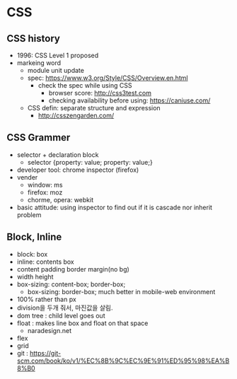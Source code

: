 # CSS

## CSS history 
- 1996: CSS Level 1 proposed
- markeing word
  - module unit update
  - spec: https://www.w3.org/Style/CSS/Overview.en.html
    - check the spec while using CSS
      - browser score: http://css3test.com 
      - checking availability before using: https://caniuse.com/
  - CSS defin: separate structure and expression 
    - http://csszengarden.com/
  
## CSS Grammer
- selector + declaration block
  - selector {property: value; property: value;}
- developer tool: chrome inspector (firefox)
- vender
  - window: ms
  - firefox: moz
  - chorme, opera: webkit
- basic attitude: using inspector to find out if it is cascade nor inherit problem

## Block, Inline
- block: box
- inline: contents box
- content padding border margin(no bg)
- width height 
- box-sizing: content-box; border-box; 
  - box-sizing: border-box; much better in mobile-web environment
- 100% rather than px 
- division을 두개 줘서, 마진값을 살림. 
- dom tree : child level goes out
- float : makes line box and float on that space
  - naradesign.net
- flex
- grid
- git : https://git-scm.com/book/ko/v1/%EC%8B%9C%EC%9E%91%ED%95%98%EA%B8%B0
